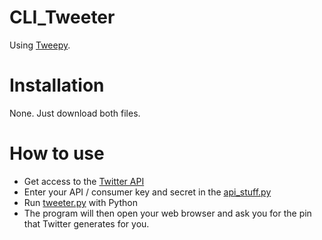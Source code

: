 
# CLI_Tweeter

Using [Tweepy](https://github.com/tweepy/tweepy).

# Installation

None.
Just download both files.

# How to use

 - Get access to the [Twitter API](https:///developer.twitter.com/) 
 - Enter your API / consumer key and secret in the [api_stuff.py](https://github.com/TheFel0x/CLI_Tweeter/blob/master/api_stuff.py)
 - Run [tweeter.py](https://github.com/TheFel0x/CLI_Tweeter/blob/master/tweeter.py) with Python
 - The program will then open your web browser and ask you for the pin that Twitter generates for you.



